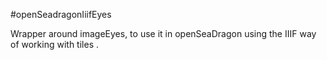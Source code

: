 #openSeadragonIiifEyes

Wrapper around imageEyes,
to use it in openSeaDragon using the IIIF way of working with tiles
.
